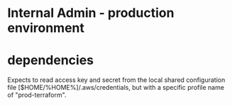 # Internal Admin - production environment

# dependencies
Expects to read access key and secret from the local shared configuration file [$HOME/%HOME%]/.aws/credentials, but with a specific profile name of "prod-terraform".
